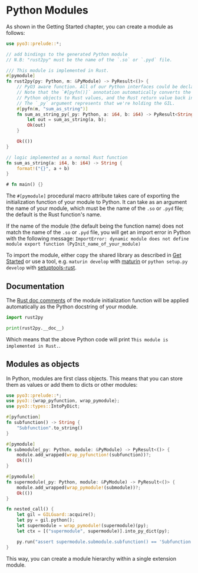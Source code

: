 # Python Modules

As shown in the Getting Started chapter, you can create a module as follows:

```rust
use pyo3::prelude::*;

// add bindings to the generated Python module
// N.B: "rust2py" must be the name of the `.so` or `.pyd` file.

/// This module is implemented in Rust.
#[pymodule]
fn rust2py(py: Python, m: &PyModule) -> PyResult<()> {
    // PyO3 aware function. All of our Python interfaces could be declared in a separate module.
    // Note that the `#[pyfn()]` annotation automatically converts the arguments from
    // Python objects to Rust values, and the Rust return value back into a Python object.
    // The `_py` argument represents that we're holding the GIL.
    #[pyfn(m, "sum_as_string")]
    fn sum_as_string_py(_py: Python, a: i64, b: i64) -> PyResult<String> {
        let out = sum_as_string(a, b);
        Ok(out)
    }

    Ok(())
}

// logic implemented as a normal Rust function
fn sum_as_string(a: i64, b: i64) -> String {
    format!("{}", a + b)
}

# fn main() {}
```

The `#[pymodule]` procedural macro attribute takes care of exporting the initialization function of your module to Python. It can take as an argument the name of your module, which must be the name of the `.so` or `.pyd` file; the default is the Rust function's name.

If the name of the module (the default being the function name) does not match the name of the `.so` or `.pyd` file, you will get an import error in Python with the following message:
`ImportError: dynamic module does not define module export function (PyInit_name_of_your_module)`

To import the module, either copy the shared library as described in [Get Started](./get_started.md) or use a tool, e.g. `maturin develop` with [maturin](https://github.com/PyO3/maturin) or `python setup.py develop` with [setuptools-rust](https://github.com/PyO3/setuptools-rust).

## Documentation

The [Rust doc comments](https://doc.rust-lang.org/stable/book/first-edition/comments.html) of the module initialization function will be applied automatically as the Python docstring of your module.

```python
import rust2py

print(rust2py.__doc__)
```

Which means that the above Python code will print `This module is implemented in Rust.`.

## Modules as objects

In Python, modules are first class objects. This means that you can store them as values or add them to dicts or other modules:

```rust
use pyo3::prelude::*;
use pyo3::{wrap_pyfunction, wrap_pymodule};
use pyo3::types::IntoPyDict;

#[pyfunction]
fn subfunction() -> String {
    "Subfunction".to_string()
}

#[pymodule]
fn submodule(_py: Python, module: &PyModule) -> PyResult<()> {
    module.add_wrapped(wrap_pyfunction!(subfunction))?;
    Ok(())
}

#[pymodule]
fn supermodule(_py: Python, module: &PyModule) -> PyResult<()> {
    module.add_wrapped(wrap_pymodule!(submodule))?;
    Ok(())
}

fn nested_call() {
    let gil = GILGuard::acquire();
    let py = gil.python();
    let supermodule = wrap_pymodule!(supermodule)(py);
    let ctx = [("supermodule", supermodule)].into_py_dict(py);

    py.run("assert supermodule.submodule.subfunction() == 'Subfunction'", None, Some(&ctx)).unwrap();
}
```

This way, you can create a module hierarchy within a single extension module.
